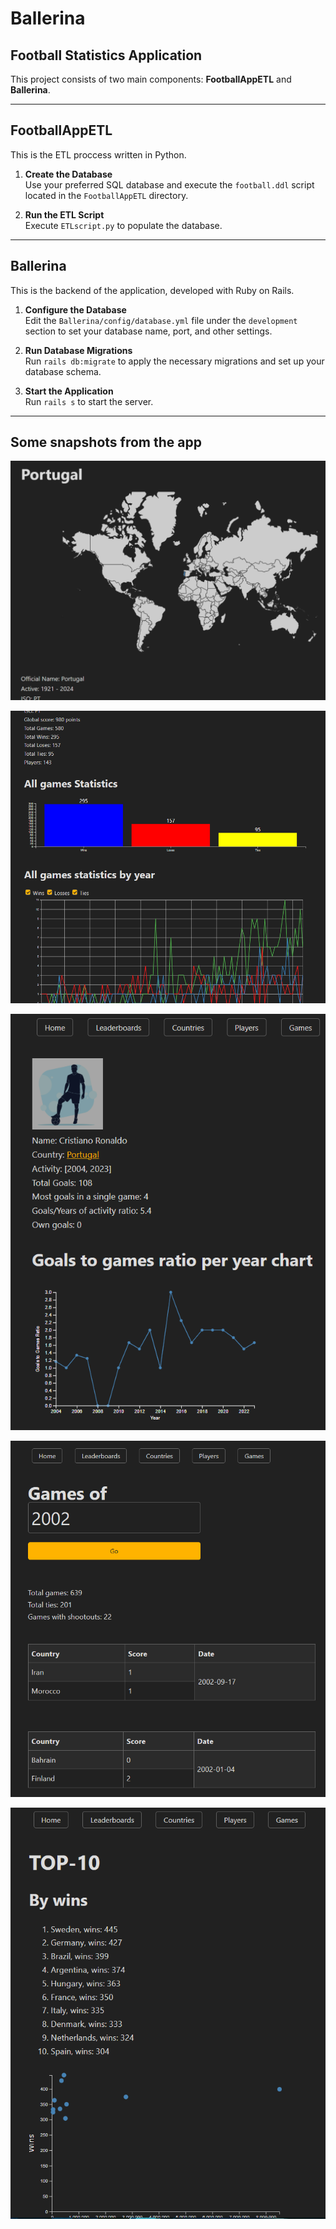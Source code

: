 # Ballerina

## Football Statistics Application

This project consists of two main components: **FootballAppETL** and **Ballerina**.

---

## FootballAppETL
This is the ETL proccess written in Python.

1. **Create the Database**  
    Use your preferred SQL database and execute the `football.ddl` script located in the `FootballAppETL` directory.

2. **Run the ETL Script**  
    Execute `ETLscript.py` to populate the database.

---

## Ballerina
This is the backend of the application, developed with Ruby on Rails.

1. **Configure the Database**  
    Edit the `Ballerina/config/database.yml` file under the `development` section to set your database name, port, and other settings.

2. **Run Database Migrations**  
    Run `rails db:migrate` to apply the necessary migrations and set up your database schema.

3. **Start the Application**  
    Run `rails s` to start the server.

---

## Some snapshots from the app

![alt text](image-5.png)

![alt text](image-6.png)

![alt text](image-2.png)

![alt text](image-3.png)

![alt text](image-4.png)